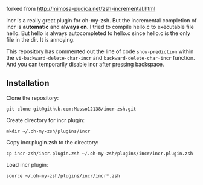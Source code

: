 forked from http://mimosa-pudica.net/zsh-incremental.html

incr is a really great plugin for oh-my-zsh. But the incremental completion of incr is **automatic** and **always on**. I tried to compile hello.c to executable file hello. But hello is always autocompleted to hello.c since hello.c is the only file in the dir. It is annoying.

This repository has commented out the line of code `show-prediction` within the `vi-backward-delete-char-incr` and `backward-delete-char-incr` function. And you can temporarily disable incr after pressing backspace.

## Installation

Clone the repository:

```
git clone git@github.com:Musso12138/incr-zsh.git
```

Create directory for incr plugin:

```
mkdir ~/.oh-my-zsh/plugins/incr
```

Copy incr.plugin.zsh to the directory:

```
cp incr-zsh/incr.plugin.zsh ~/.oh-my-zsh/plugins/incr/incr.plugin.zsh
```

Load incr plugin:

```
source ~/.oh-my-zsh/plugins/incr/incr*.zsh
```



